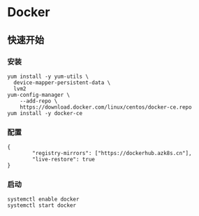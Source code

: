 # Docker

## 快速开始

### 安装

```text
yum install -y yum-utils \
  device-mapper-persistent-data \
  lvm2
yum-config-manager \
    --add-repo \
    https://download.docker.com/linux/centos/docker-ce.repo
yum install -y docker-ce
```

### 配置

```text
{
        "registry-mirrors": ["https://dockerhub.azk8s.cn"],
        "live-restore": true
}
```

### 启动

```text
systemctl enable docker
systemctl start docker
```



